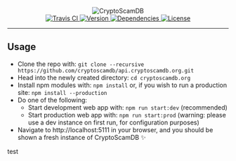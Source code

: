 <p align="center">
	<img src="https://raw.githubusercontent.com/CryptoScamDB/assets/master/logo/logotype-readme.png" alt="CryptoScamDB">
	<br>
	<a href="https://travis-ci.com/CryptoScamDB/api.cryptoscamdb.org">
		<img src="https://img.shields.io/travis/com/CryptoScamDB/api.cryptoscamdb.org.svg?style=flat-square" alt="Travis CI">
	</a>
	<a href="https://github.com/CryptoScamDB/api.cryptoscamdb.org/blob/master/package.json#L3">
		<img src="https://img.shields.io/github/package-json/v/CryptoScamDB/api.cryptoscamdb.org.svg?style=flat-square" alt="Version">
	</a>
	<a href="https://david-dm.org/CryptoScamDB/api.cryptoscamdb.org">
		<img src="https://img.shields.io/david/CryptoScamDB/api.cryptoscamdb.org.svg?style=flat-square" alt="Dependencies">
	</a>
	<a href="https://github.com/CryptoScamDB/api.cryptoscamdb.org/blob/master/LICENSE">
		<img src="https://img.shields.io/github/license/CryptoScamDB/api.cryptoscamdb.org.svg?style=flat-square" alt="License">
	</a>
</p>

---

## Usage

- Clone the repo with: `git clone --recursive https://github.com/cryptoscamdb/api.cryptoscamdb.org.git`
- Head into the newly created directory: `cd cryptoscamdb.org`
- Install npm modules with: `npm install` or, if you wish to run a production site: `npm install --production`
- Do one of the following:
    - Start development web app with: `npm run start:dev` (recommended)
	- Start production web app with: `npm run start:prod` (warning: please use a dev instance on first run, for configuration purposes)
- Navigate to http://localhost:5111 in your browser, and you should be shown a fresh instance of CryptoScamDB :sparkles:
 
 test
